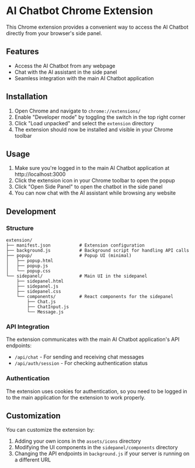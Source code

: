 # AI Chatbot Chrome Extension

This Chrome extension provides a convenient way to access the AI Chatbot directly from your browser's side panel.

## Features

- Access the AI Chatbot from any webpage
- Chat with the AI assistant in the side panel
- Seamless integration with the main AI Chatbot application

## Installation

1. Open Chrome and navigate to `chrome://extensions/`
2. Enable "Developer mode" by toggling the switch in the top right corner
3. Click "Load unpacked" and select the `extension` directory
4. The extension should now be installed and visible in your Chrome toolbar

## Usage

1. Make sure you're logged in to the main AI Chatbot application at http://localhost:3000
2. Click the extension icon in your Chrome toolbar to open the popup
3. Click "Open Side Panel" to open the chatbot in the side panel
4. You can now chat with the AI assistant while browsing any website

## Development

### Structure

```
extension/
├── manifest.json           # Extension configuration
├── background.js           # Background script for handling API calls
├── popup/                  # Popup UI (minimal)
│   ├── popup.html
│   ├── popup.js
│   └── popup.css
└── sidepanel/              # Main UI in the sidepanel
    ├── sidepanel.html
    ├── sidepanel.js
    ├── sidepanel.css
    └── components/         # React components for the sidepanel
        ├── Chat.js
        ├── ChatInput.js
        └── Message.js
```

### API Integration

The extension communicates with the main AI Chatbot application's API endpoints:

- `/api/chat` - For sending and receiving chat messages
- `/api/auth/session` - For checking authentication status

### Authentication

The extension uses cookies for authentication, so you need to be logged in to the main application for the extension to work properly.

## Customization

You can customize the extension by:

1. Adding your own icons in the `assets/icons` directory
2. Modifying the UI components in the `sidepanel/components` directory
3. Changing the API endpoints in `background.js` if your server is running on a different URL 